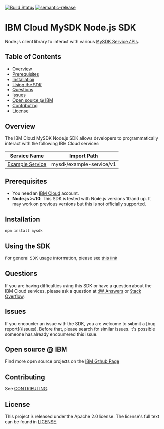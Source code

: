 [![Build Status](https://travis.ibm.com/CloudEngineering/node-sdk-template.svg?token=eW5FVD71iyte6tTby8gr&branch=master)](https://travis.ibm.com/CloudEngineering/node-sdk-template)
[![semantic-release](https://img.shields.io/badge/%20%20%F0%9F%93%A6%F0%9F%9A%80-semantic--release-e10079.svg)](https://github.com/semantic-release/semantic-release)
<!--
[![npm-version](https://img.shields.io/npm/v/CloudEngineering/node-sdk-template.svg)](https://www.npmjs.com/package/node-sdk-template)
[![codecov](https://codecov.io/gh/CloudEngineering/node-sdk-template/branch/master/graph/badge.svg)](https://codecov.io/gh/CloudEngineering/node-sdk-template)
-->
# IBM Cloud MySDK Node.js SDK
Node.js client library to interact with various [MySDK Service APIs](https://cloud.ibm.com/apidocs?category=<service-category>).

## Table of Contents

<!--
  The TOC below is generated using the `markdown-toc` node package.

      https://github.com/jonschlinkert/markdown-toc

  You should regenerate the TOC after making changes to this file.

      npx markdown-toc -i README.md
  -->

<!-- toc -->

- [Overview](#overview)
- [Prerequisites](#prerequisites)
- [Installation](#installation)
- [Using the SDK](#using-the-sdk)
- [Questions](#questions)
- [Issues](#issues)
- [Open source @ IBM](#open-source--ibm)
- [Contributing](#contributing)
- [License](#license)

<!-- tocstop -->

<!-- --------------------------------------------------------------- -->
## Overview

The IBM Cloud MySDK Node.js SDK allows developers to programmatically interact with the following 
IBM Cloud services:

Service Name | Import Path
--- | --- 
[Example Service](https://cloud.ibm.com/apidocs/example-service) | mysdk/example-service/v1

## Prerequisites
* You need an [IBM Cloud][ibm-cloud-onboarding] account.
* **Node.js >=10**: This SDK is tested with Node.js versions 10 and up. It may work on previous versions but this is not officially supported.

[ibm-cloud-onboarding]: http://cloud.ibm.com/registration

## Installation

```sh
npm install mysdk
```

## Using the SDK
For general SDK usage information, please see
[this link](https://github.com/IBM/ibm-cloud-sdk-common/blob/master/README.md)

## Questions

If you are having difficulties using this SDK or have a question about the IBM Cloud services,
please ask a question at [dW Answers](https://developer.ibm.com/answers/questions/ask/?topics=ibm-cloud) or
[Stack Overflow](http://stackoverflow.com/questions/ask?tags=ibm-cloud).

## Issues
If you encounter an issue with the SDK, you are welcome to submit
a [bug report](<github-repo-url>/issues).
Before that, please search for similar issues. It's possible someone has
already encountered this issue.

## Open source @ IBM
Find more open source projects on the [IBM Github Page](http://ibm.github.io/)

## Contributing
See [CONTRIBUTING](CONTRIBUTING.md).

## License

This project is released under the Apache 2.0 license.
The license's full text can be found in
[LICENSE](LICENSE).

